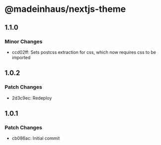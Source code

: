 # @madeinhaus/nextjs-theme

## 1.1.0

### Minor Changes

- ccd02ff: Sets postcss extraction for css, which now requires css to be imported

## 1.0.2

### Patch Changes

- 2d3c9ec: Redeploy

## 1.0.1

### Patch Changes

- cb086ac: Initial commit
